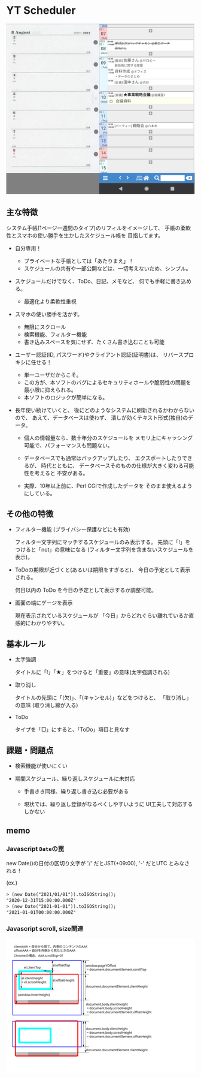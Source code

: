 # YT Scheduler

![](docs/fig1.png)

## 主な特徴

システム手帳(1ページ一週間のタイプ)のリフィルをイメージして、
手帳の柔軟性とスマホの使い勝手を生かしたスケジュール帳を
目指してます。

* 自分専用！

  - プライベートな手帳としては「あたりまえ」！
  - スケジュールの共有や一部公開などは、一切考えないため、シンプル。

* スケジュールだけでなく、ToDo、日記、メモなど、
  何でも手軽に書き込める。

  - 最適化より柔軟性重視

* スマホの使い勝手を活かす。

  - 無限にスクロール
  - 検索機能、フィルター機能
  - 書き込みスペースを気にせず、たくさん書き込むことも可能

* ユーザー認証(ID, パスワード)やクライアント認証(証明書)は、
  リバースプロキシに任せる！
  
  - 単一ユーザだからこそ。
  - この方が、本ソフトのバグによるセキュリティホールや脆弱性の問題を
    最小限に抑えられる。
  - 本ソフトのロジックが簡単になる。

* 長年使い続けていくと、
  後にどのようなシステムに刷新されるかわからないので、
  あえて、データベースは使わず、
  潰しが効くテキスト形式(独自)のデータ。
  
  - 個人の情報量なら、数十年分のスケジュールを
    メモリ上にキャッシング可能で、パフォーマンスも問題ない。

  - データベースでも通常はバックアップしたり、
    エクスポートしたりできるが、
    時代とともに、
    データベースそのものの仕様が大きく変わる可能性を考えると
    不安がある。

  - 実際、10年以上前に、Perl CGIで作成したデータを
    そのまま使えるようにしている。


## その他の特徴

* フィルター機能 (プライバシー保護などにも有効)

  フィルター文字列にマッチするスケジュールのみ表示する。
  先頭に「!」をつけると「not」の意味になる
  (フィルター文字列を含まないスケジュールを表示)。
  

* ToDoの期限が近づくと(あるいは期限をすぎると)、
  今日の予定として表示される。
  
  何日以内の ToDo を今日の予定として表示するか調整可能。

* 画面の端にゲージを表示

  現在表示されているスケジュールが
  「今日」からどれぐらい離れているか直感的にわかりやすい。

## 基本ルール

* 太字強調

  タイトルに「!」「★」をつけると「重要」の意味(太字強調される)

* 取り消し

  タイトルの先頭に「(欠)」、「(キャンセル)」などをつけると、
  「取り消し」の意味 (取り消し線が入る)

* ToDo

  タイプを「□」にすると、「ToDo」項目と見なす


## 課題・問題点

* 検索機能が使いにくい

* 期間スケジュール、繰り返しスケジュールに未対応

  - 手書きき同様、繰り返し書き込む必要がある

  - 現状では、繰り返し登録がなるべくしやすいように
    UI工夫して対応するしかない


## memo

### Javascript ``Date``の罠

new Date()の日付の区切り文字が
   '/' だとJST(+09:00),
   '-' だとUTC
とみなされる！

(ex.)
```
> (new Date("2021/01/01")).toISOString();
"2020-12-31T15:00:00.000Z"
> (new Date("2021-01-01")).toISOString();
"2021-01-01T00:00:00.000Z"
```

### Javascript scroll, size関連

![](docs/javascript-scroll.svg)
